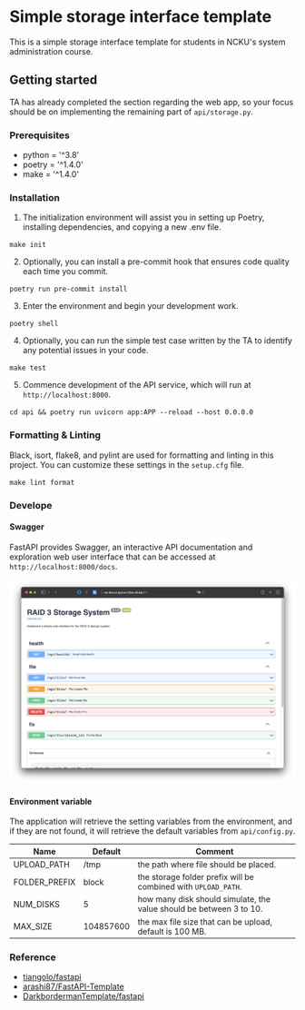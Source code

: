 # Simple storage interface template

This is a simple storage interface template for students in NCKU's system administration course.

## Getting started

TA has already completed the section regarding the web app, so your focus should be on implementing the remaining part of `api/storage.py`.

### Prerequisites

- python = '^3.8'
- poetry = '^1.4.0'
- make = '^1.4.0'

### Installation

1. The initialization environment will assist you in setting up Poetry, installing dependencies, and copying a new .env file.

```
make init
```

2. Optionally, you can install a pre-commit hook that ensures code quality each time you commit.

```
poetry run pre-commit install
```

3. Enter the environment and begin your development work.

```
poetry shell
```

4. Optionally, you can run the simple test case written by the TA to identify any potential issues in your code.

```
make test
```

5. Commence development of the API service, which will run at `http://localhost:8000`.

```
cd api && poetry run uvicorn app:APP --reload --host 0.0.0.0
```

### Formatting & Linting

Black, isort, flake8, and pylint are used for formatting and linting in this project. You can customize these settings in the `setup.cfg` file.

```
make lint format
```

### Develope

#### Swagger

FastAPI provides Swagger, an interactive API documentation and exploration web user interface that can be accessed at `http://localhost:8000/docs`.

![](imgs/swagger.png)

#### Environment variable

The application will retrieve the setting variables from the environment, and if they are not found, it will retrieve the default variables from `api/config.py`.

| Name          | Default   | Comment                                                             |
| ------------- | --------- | ------------------------------------------------------------------- |
| UPLOAD_PATH   | /tmp      | the path where file should be placed.                               |
| FOLDER_PREFIX | block     | the storage folder prefix will be combined with `UPLOAD_PATH`.      |
| NUM_DISKS     | 5         | how many disk should simulate, the value should be between 3 to 10. |
| MAX_SIZE      | 104857600 | the max file size that can be upload, default is 100 MB.            |

### Reference

- [tiangolo/fastapi](https://fastapi.tiangolo.com)
- [arashi87/FastAPI-Template](https://github.com/arasHi87/FastAPI-Template)
- [DarkbordermanTemplate/fastapi](https://github.com/DarkbordermanTemplate/fastapi)
